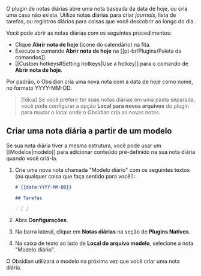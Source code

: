 O plugin de notas diárias abre uma nota baseada da data de hoje, ou cria uma caso não exista. Utilize notas diárias para criar *journals*, lista de tarefas, ou registros diários para coisas que você descobrir ao longo do dia.

Você pode abrir as notas diárias com os seguintes procedimentos:

- Clique **Abrir nota de hoje** (icone do calendário) na fita.
- Execute o comando **Abrir nota de hoje** na [[pt-br/Plugins/Paleta de comandos]].
- [[Custom hotkeys#Setting hotkeys|Use a hotkey]] para o comando de **Abrir nota de hoje**.

Por padrão, o Obsidian cria uma nova nota com a data de hoje como nome, no formato YYYY-MM-DD.

> [!dica]
> Se você preferir ter suas notas diárias em uma pasta separada, você pode configurar a opção **Local para novos arquivos** do plugin para mudar o local onde o Obsidian cria as novas notas.

## Criar uma nota diária a partir de um modelo

Se sua nota diária tiver a mesma estrutura, você pode usar um [[Modelos|modelo]] para adicionar conteúdo pré-definido na sua nota diária quando você criá-la.

1. Crie uma nova nota chamada "Modelo diário" com os seguintes textos (ou qualquer coisa que faça sentido para você!):

   ```md
   # {{data:YYYY-MM-DD}}

   ## Tarefas

   - [ ]
   ```

2. Abra **Configurações**.
3. Na barra lateral, clique em **Notas diárias** na seção de **Plugins Nativos**.
4. Na caixa de texto ao lado de **Local do arquivo modelo**, selecione a nota "Modelo diário".

O Obsidian utilizará o modelo na próxima vez que você criar uma nota diária.
